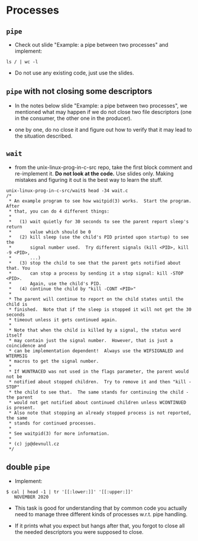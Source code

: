 # Processes

## `pipe`

- Check out slide "Example: a pipe between two processes" and implement:

```
ls / | wc -l
```
- Do not use any existing code, just use the slides.

## `pipe` with not closing some descriptors

- In the notes below slide "Example: a pipe between two processes", we mentioned
  what may happen if we do not close two file descriptors (one in the consumer,
  the other one in the producer).

- one by one, do no close it and figure out how to verify that it may lead to
  the situation described.

## `wait`

- from the unix-linux-prog-in-c-src repo, take the first block comment and
  re-implement it.  **Do not look at the code.**  Use slides only.  Making
  mistakes and figuring it out is the best way to learn the stuff.

```
unix-linux-prog-in-c-src/wait$ head -34 wait.c
/*
 * An example program to see how waitpid(3) works.  Start the program.  After
 * that, you can do 4 different things:
 *
 *   (1) wait quietly for 30 seconds to see the parent report sleep's return
 *       value which should be 0
 *   (2) kill sleep (use the child's PID printed upon startup) to see the
 *       signal number used.  Try different signals (kill <PID>, kill -9 <PID>,
 *       ...)
 *   (3) stop the child to see that the parent gets notified about that. You
 *       can stop a process by sending it a stop signal: kill -STOP <PID>.
 *       Again, use the child's PID.
 *   (4) continue the child by "kill -CONT <PID>"
 *
 * The parent will continue to report on the child states until the child is
 * finished.  Note that if the sleep is stopped it will not get the 30 seconds
 * timeout unless it gets continued again.
 *
 * Note that when the child is killed by a signal, the status word itself
 * may contain just the signal number.  However, that is just a coincidence and
 * can be implementation dependent!  Always use the WIFSIGNALED and WTERMSIG
 * macros to get the signal number.
 *
 * If WUNTRACED was not used in the flags parameter, the parent would not be
 * notified about stopped children.  Try to remove it and then "kill -STOP"
 * the child to see that.  The same stands for continuing the child - the parent
 * would not get notified about continued children unless WCONTINUED is present.
 * Also note that stopping an already stopped process is not reported, the same
 * stands for continued processes.
 *
 * See waitpid(3) for more information.
 *
 * (c) jp@devnull.cz
 */
```

## double `pipe`

- Implement:

```
$ cal | head -1 | tr '[[:lower:]]' '[[:upper:]]'
   NOVEMBER 2020
```

- This task is good for understanding that by common code you actually need to
  manage three different kinds of processes w.r.t. pipe handling.

- If it prints what you expect but hangs after that, you forgot to close all the
  needed descriptors you were supposed to close.
